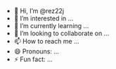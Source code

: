 - 👋 Hi, I’m @rez22j
- 👀 I’m interested in ...
- 🌱 I’m currently learning ...
- 💞️ I’m looking to collaborate on ...
- 📫 How to reach me ...
- 😄 Pronouns: ...
- ⚡ Fun fact: ...

<!---
rez22j/rez22j is a ✨ special ✨ repository because its `README.md` (this file) appears on your GitHub profile.
You can click the Preview link to take a look at your changes.
--->
